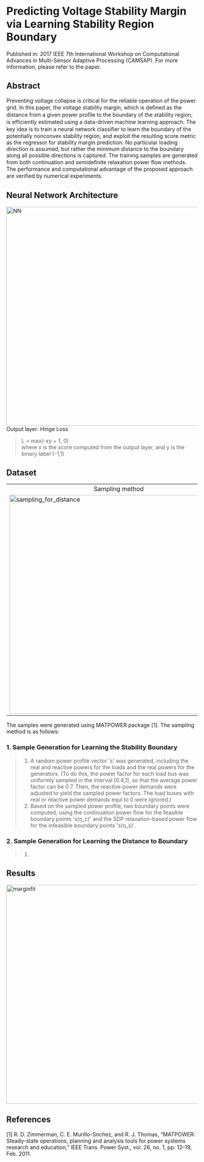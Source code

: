 # Predicting Voltage Stability Margin via Learning Stability Region Boundary
Published in: 2017 IEEE 7th International Workshop on Computational Advances in Multi-Sensor Adaptive Processing (CAMSAP). For more information, please refer to the paper.

## Abstract
Preventing voltage collapse is critical for the reliable operation of the power grid. In this paper, the voltage stability margin, which is deﬁned as the distance from a given power proﬁle to the boundary of the stability region, is efﬁciently estimated using a data-driven machine learning approach. The key idea is to train a neural network classiﬁer to learn the boundary of the potentially nonconvex stability region, and exploit the resulting score metric as the regressor for stability margin prediction. No particular loading direction is assumed, but rather the minimum distance to the boundary along all possible directions is captured. The training samples are generated from both continuation and semideﬁnite relaxation power ﬂow methods. The performance and computational advantage of the proposed approach are veriﬁed by numerical experiments.

## Neural Network Architecture
<img width="576" alt="NN" src="https://user-images.githubusercontent.com/67979833/87262631-ab7e5100-c488-11ea-97a3-c010d1108dc2.png">
Output layer: Hinge Loss

> L = max(-xy + 1, 0)     
> where x is the score computed from the output layer, and y is the binary label {-1,1}

## Dataset
<table align='center'>
<tr align='center'>
<td> Sampling method </td>
<td> Power profiles in a nonconvex stability region </td>
</tr>
<tr>
<td><img width="576" alt="sampling_for_distance" src="https://user-images.githubusercontent.com/67979833/87262622-a3261600-c488-11ea-979d-7f15b1196154.png">
<td><img width="576" alt="feasible" src="https://user-images.githubusercontent.com/67979833/87262623-a5887000-c488-11ea-9b56-5a2e06d7a154.png">
</tr>
</table>

The samples were generated using MATPOWER package [1]. The sampling method is as follows: 
### 1. Sample Generation for Learning the Stability Boundary
> 1. A random power profile vector 's' was generated, including the real and reactive powers for the loads and the real powers for the generators. (To do this, the power factor for each load bus was uniformly sampled in the interval [0.4,1], so that the average power factor can be 0.7. Then, the reactive power demands were adjusted to yield the sampled power factors. The load buses with real or reactive power demands equl to 0 were ignored.) 
> 2. Based on the sampled power profile, two boundary points were computed; using the continuation power flow for the feasible boundary points 's(η_c)' and the SDP relaxation-based power flow for the infeasible boundary points 's(η_s)'. 

### 2. Sample Generation for Learning the Distance to Boundary
> 1. 

## Results
<img width="576" alt="marginfit" src="https://user-images.githubusercontent.com/67979833/87262637-b0db9b80-c488-11ea-911c-9b6f5bcca91d.png">

## References
[1] R. D. Zimmerman, C. E. Murillo-Snchez, and R. J. Thomas, “MATPOWER: Steady-state operations, planning and analysis tools for power systems research and education,” IEEE Trans. Power Syst., vol. 26, no. 1, pp. 12–19, Feb. 2011.
